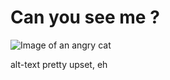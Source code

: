 # Can you see me ?

![Image of an angry cat](https://i.pinimg.com/originals/fd/06/9a/fd069a34697f3e614c30b9176771af61.jpg)

alt-text pretty upset, eh
